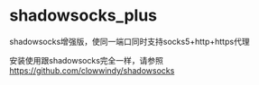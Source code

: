 shadowsocks_plus
===========

shadowsocks增强版，使同一端口同时支持socks5+http+https代理

安装使用跟shadowsocks完全一样，请参照 https://github.com/clowwindy/shadowsocks



